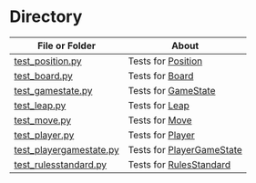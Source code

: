 # Directory
|   File or Folder | About |
|   ---            | ---   |
| [test_position.py](./test_position.py) | Tests for [Position](../../src/common/position.py)
| [test_board.py](./test_board.py) | Tests for [Board](../../src/common/board.py)
| [test_gamestate.py](./test_gamestate.py) | Tests for [GameState](../../src/common/gamestate.py)
| [test_leap.py](./test_leap.py) | Tests for [Leap](../../src/common/leap.py)
| [test_move.py](./test_move.py) | Tests for [Move](../../src/common/move.py)
| [test_player.py](./test_player.py) | Tests for [Player](../../src/common/player.py)
| [test_playergamestate.py](./test_playergamestate.py) | Tests for [PlayerGameState](../../src/common/playergamestate.py)
| [test_rulesstandard.py](./test_rulesstandard.py) | Tests for [RulesStandard](../../src/common/rulesstandard.py)